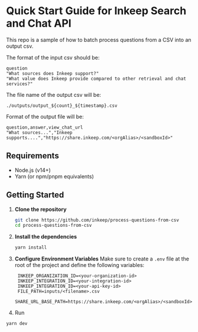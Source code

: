 # Quick Start Guide for Inkeep Search and Chat API

This repo is a sample of how to batch process questions from a CSV into an output csv.

The format of the input csv should be:

``` 
question
"What sources does Inkeep support?"
"What value does Inkeep provide compared to other retrieval and chat services?"
```

The file name of the output csv will be:

`./outputs/output_${count}_${timestamp}.csv`

Format of the output file will be:
``` 
question,answer,view_chat_url
"What sources...","Inkeep supports....","https://share.inkeep.com/<orgAlias>/<sandboxId>"
```

## Requirements

- Node.js (v14+)
- Yarn (or npm/pnpm equivalents)

## Getting Started

1. **Clone the repository**

   ```bash
   git clone https://github.com/inkeep/process-questions-from-csv
   cd process-questions-from-csv
   ```

2. **Install the dependencies**

   ```bash
   yarn install
   ```

3. **Configure Environment Variables**
   Make sure to create a `.env` file at the root of the project and define the following variables:

   ```env
    INKEEP_ORGANIZATION_ID=<your-organization-id>
    INKEEP_INTEGRATION_ID=<your-integration-id>
    INKEEP_INTEGRATION_ID=<your-api-key-id>
    FILE_PATH=inputs/<filename>.csv
    SHARE_URL_BASE_PATH=https://share.inkeep.com/<orgAlias>/<sandboxId>
   ```

4. Run

```
yarn dev
```
